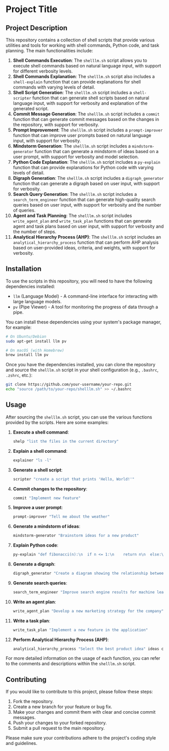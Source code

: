# Project Title

## Project Description

This repository contains a collection of shell scripts that provide various utilities and tools for working with shell commands, Python code, and task planning. The main functionalities include:

1. **Shell Commands Execution**: The `shelllm.sh` script allows you to execute shell commands based on natural language input, with support for different verbosity levels.
2. **Shell Commands Explanation**: The `shelllm.sh` script also includes a `shell-explain` function that can provide explanations for shell commands with varying levels of detail.
3. **Shell Script Generation**: The `shelllm.sh` script includes a `shell-scripter` function that can generate shell scripts based on natural language input, with support for verbosity and explanation of the generated script.
4. **Commit Message Generation**: The `shelllm.sh` script includes a `commit` function that can generate commit messages based on the changes in the repository, with support for verbosity.
5. **Prompt Improvement**: The `shelllm.sh` script includes a `prompt-improver` function that can improve user prompts based on natural language input, with support for verbosity.
6. **Mindstorm Generation**: The `shelllm.sh` script includes a `mindstorm-generator` function that can generate a mindstorm of ideas based on a user prompt, with support for verbosity and model selection.
7. **Python Code Explanation**: The `shelllm.sh` script includes a `py-explain` function that can provide explanations for Python code with varying levels of detail.
8. **Digraph Generation**: The `shelllm.sh` script includes a `digraph_generator` function that can generate a digraph based on user input, with support for verbosity.
9. **Search Query Generation**: The `shelllm.sh` script includes a `search_term_engineer` function that can generate high-quality search queries based on user input, with support for verbosity and the number of queries.
10. **Agent and Task Planning**: The `shelllm.sh` script includes `write_agent_plan` and `write_task_plan` functions that can generate agent and task plans based on user input, with support for verbosity and the number of steps.
11. **Analytical Hierarchy Process (AHP)**: The `shelllm.sh` script includes an `analytical_hierarchy_process` function that can perform AHP analysis based on user-provided ideas, criteria, and weights, with support for verbosity.

## Installation

To use the scripts in this repository, you will need to have the following dependencies installed:

- `llm` (Language Model) - A command-line interface for interacting with large language models.
- `pv` (Pipe Viewer) - A tool for monitoring the progress of data through a pipe.

You can install these dependencies using your system's package manager, for example:

```bash
# On Ubuntu/Debian
sudo apt-get install llm pv

# On macOS (with Homebrew)
brew install llm pv
```

Once you have the dependencies installed, you can clone the repository and source the `shelllm.sh` script in your shell configuration (e.g., `.bashrc`, `.zshrc`, etc.):

```bash
git clone https://github.com/your-username/your-repo.git
echo "source /path/to/your-repo/shelllm.sh" >> ~/.bashrc
```

## Usage

After sourcing the `shelllm.sh` script, you can use the various functions provided by the scripts. Here are some examples:

1. **Execute a shell command**:
   ```bash
   shelp "list the files in the current directory"
   ```

2. **Explain a shell command**:
   ```bash
   explainer "ls -l"
   ```

3. **Generate a shell script**:
   ```bash
   scripter "create a script that prints 'Hello, World!'"
   ```

4. **Commit changes to the repository**:
   ```bash
   commit "Implement new feature"
   ```

5. **Improve a user prompt**:
   ```bash
   prompt-improver "Tell me about the weather"
   ```

6. **Generate a mindstorm of ideas**:
   ```bash
   mindstorm-generator "Brainstorm ideas for a new product"
   ```

7. **Explain Python code**:
   ```bash
   py-explain "def fibonacci(n):\n  if n <= 1:\n    return n\n  else:\n    return(fibonacci(n-1) + fibonacci(n-2))"
   ```

8. **Generate a digraph**:
   ```bash
   digraph_generator "Create a diagram showing the relationship between different components"
   ```

9. **Generate search queries**:
   ```bash
   search_term_engineer "Improve search engine results for machine learning"
   ```

10. **Write an agent plan**:
    ```bash
    write_agent_plan "Develop a new marketing strategy for the company"
    ```

11. **Write a task plan**:
    ```bash
    write_task_plan "Implement a new feature in the application"
    ```

12. **Perform Analytical Hierarchy Process (AHP)**:
    ```bash
    analytical_hierarchy_process "Select the best product idea" ideas criterion weights
    ```

For more detailed information on the usage of each function, you can refer to the comments and descriptions within the `shelllm.sh` script.

## Contributing

If you would like to contribute to this project, please follow these steps:

1. Fork the repository.
2. Create a new branch for your feature or bug fix.
3. Make your changes and commit them with clear and concise commit messages.
4. Push your changes to your forked repository.
5. Submit a pull request to the main repository.

Please make sure your contributions adhere to the project's coding style and guidelines.
